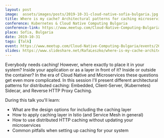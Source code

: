```yaml
---
layout: post
image:  assets/images/posts/2019-10-31-cloud-native-sofia-bulgaria.jpg
title: Where is my cache? Architectural patterns for caching microservices by example
conference: Kubernetes & Cloud Native Computing Bulgaria
conference-link: https://www.meetup.com/Cloud-Native-Computing-Bulgaria/
place: Sofia, Bulgaria
date: 2019-10-31
tags: [Talk]
event: https://www.meetup.com/Cloud-Native-Computing-Bulgaria/events/265401874/
slides: https://www.slideshare.net/RafaLeszko/where-is-my-cache-architectural-patterns-for-caching-microservices-by-example
---
```


Everybody needs caching! However, where exactly to place it in your system? Inside your application or as a layer in front of it? Inside or outside the container? In the era of Cloud Native and Microservices these questions get even more complicated. In this session I'll present different architectural patterns for distributed caching: Embedded, Client-Server, (Kubernetes) Sidecar, and Reverse HTTP Proxy Caching.

During this talk you'll learn:
- What are the design options for including the caching layer
- How to apply caching layer in Istio (and Service Mesh in general)
- How to use distributed HTTP caching without updating your microservices
- Common pitfalls when setting up caching for your system